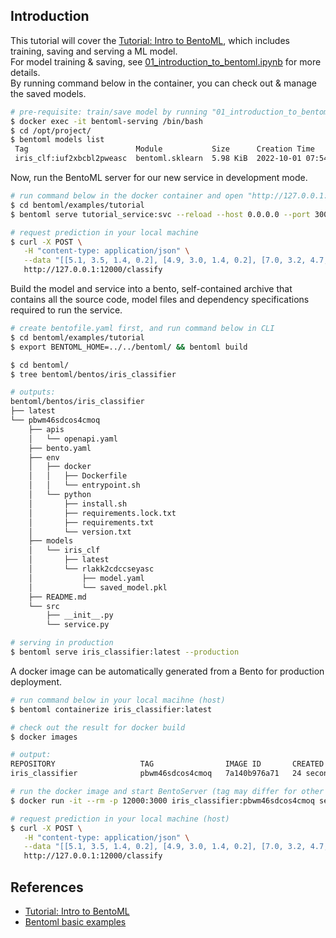 ## Introduction
This tutorial will cover the [Tutorial: Intro to BentoML], which includes training, saving and serving a ML model.  
For model training & saving, see [01_introduction_to_bentoml.ipynb] for more details.  
By running command below in the container, you can check out & manage the saved models.  
```bash
# pre-requisite: train/save model by running "01_introduction_to_bentoml.ipynb"
$ docker exec -it bentoml-serving /bin/bash
$ cd /opt/project/
$ bentoml models list
 Tag                        Module           Size      Creation Time
 iris_clf:iuf2xbcbl2pweasc  bentoml.sklearn  5.98 KiB  2022-10-01 07:54:25
```

Now, run the BentoML server for our new service in development mode.  
```bash
# run command below in the docker container and open "http://127.0.0.1:12000/" in your browser
$ cd bentoml/examples/tutorial
$ bentoml serve tutorial_service:svc --reload --host 0.0.0.0 --port 3000

# request prediction in your local machine
$ curl -X POST \
   -H "content-type: application/json" \
   --data "[[5.1, 3.5, 1.4, 0.2], [4.9, 3.0, 1.4, 0.2], [7.0, 3.2, 4.7, 1.4], [6.8, 3.2, 5.9, 2.3]]" \
   http://127.0.0.1:12000/classify
```

Build the model and service into a bento, self-contained archive that contains all the source code, model files and dependency specifications required to run the service.
```bash
# create bentofile.yaml first, and run command below in CLI
$ cd bentoml/examples/tutorial
$ export BENTOML_HOME=../../bentoml/ && bentoml build

$ cd bentoml/
$ tree bentoml/bentos/iris_classifier

# outputs:
bentoml/bentos/iris_classifier
├── latest
└── pbwm46sdcos4cmoq
    ├── apis
    │   └── openapi.yaml
    ├── bento.yaml
    ├── env
    │   ├── docker
    │   │   ├── Dockerfile
    │   │   └── entrypoint.sh
    │   └── python
    │       ├── install.sh
    │       ├── requirements.lock.txt
    │       ├── requirements.txt
    │       └── version.txt
    ├── models
    │   └── iris_clf
    │       ├── latest
    │       └── rlakk2cdccseyasc
    │           ├── model.yaml
    │           └── saved_model.pkl
    ├── README.md
    └── src
        ├── __init__.py
        └── service.py

# serving in production
$ bentoml serve iris_classifier:latest --production
```

A docker image can be automatically generated from a Bento for production deployment.  
```bash
# run command below in your local macihne (host)
$ bentoml containerize iris_classifier:latest

# check out the result for docker build
$ docker images

# output: 
REPOSITORY                   TAG                IMAGE ID       CREATED          SIZE
iris_classifier              pbwm46sdcos4cmoq   7a140b976a71   24 seconds ago   834MB

# run the docker image and start BentoServer (tag may differ for other environment)
$ docker run -it --rm -p 12000:3000 iris_classifier:pbwm46sdcos4cmoq serve --production

# request prediction in your local machine (host)
$ curl -X POST \
   -H "content-type: application/json" \
   --data "[[5.1, 3.5, 1.4, 0.2], [4.9, 3.0, 1.4, 0.2], [7.0, 3.2, 4.7, 1.4], [6.8, 3.2, 5.9, 2.3]]" \
   http://127.0.0.1:12000/classify
```


## References
- [Tutorial: Intro to BentoML]
- [Bentoml basic examples]

[Tutorial: Intro to BentoML]: https://docs.bentoml.org/en/latest/tutorial.html
[1.0.0 Migration Guide]: https://docs.bentoml.org/en/latest/guides/migration.html
[Bentoml basic examples]: https://zzsza.github.io/mlops/2021/04/18/bentoml-basic/
[01_introduction_to_bentoml.ipynb]: https://github.com/youjin2/mlops/blob/main/bentoml/examples/01_introduction_to_bentoml.ipynb
[tmp]: https://towardsdatascience.com/bentoml-create-an-ml-powered-prediction-service-in-minutes-23d135d6ca76

